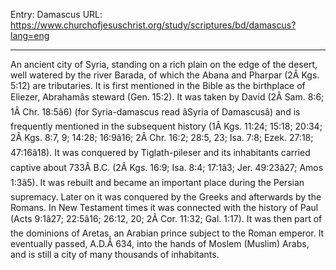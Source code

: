 Entry: Damascus
URL: https://www.churchofjesuschrist.org/study/scriptures/bd/damascus?lang=eng

---

An ancient city of Syria, standing on a rich plain on the edge of the desert, well watered by the river Barada, of which the Abana and Pharpar (2Â Kgs. 5:12) are tributaries. It is first mentioned in the Bible as the birthplace of Eliezer, Abrahamâs steward (Gen. 15:2). It was taken by David (2Â Sam. 8:6; 1Â Chr. 18:5â6) (for Syria-damascus read âSyria of Damascusâ) and is frequently mentioned in the subsequent history (1Â Kgs. 11:24; 15:18; 20:34; 2Â Kgs. 8:7, 9; 14:28; 16:9â16; 2Â Chr. 16:2; 28:5, 23; Isa. 7:8; Ezek. 27:18; 47:16â18). It was conquered by Tiglath-pileser and its inhabitants carried captive about 733Â B.C. (2Â Kgs. 16:9; Isa. 8:4; 17:1â3; Jer. 49:23â27; Amos 1:3â5). It was rebuilt and became an important place during the Persian supremacy. Later on it was conquered by the Greeks and afterwards by the Romans. In New Testament times it was connected with the history of Paul (Acts 9:1â27; 22:5â16; 26:12, 20; 2Â Cor. 11:32; Gal. 1:17). It was then part of the dominions of Aretas, an Arabian prince subject to the Roman emperor. It eventually passed, A.D.Â 634, into the hands of Moslem (Muslim) Arabs, and is still a city of many thousands of inhabitants.
